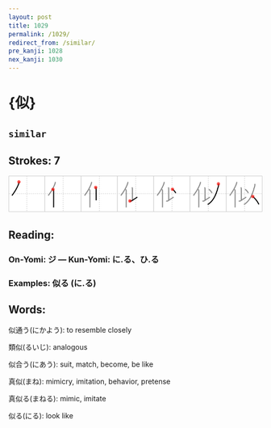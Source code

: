 ```yaml
---
layout: post
title: 1029
permalink: /1029/
redirect_from: /similar/
pre_kanji: 1028
nex_kanji: 1030
---
```


# {似}

## `similar`

## Strokes: 7

<div class="stroke"><img src="../images/E4BCBC.png" /></div>

## Reading:

### On-Yomi: ジ &mdash; Kun-Yomi: に.る、ひ.る

### Examples: 似る (に.る)

## Words:

似通う(にかよう): to resemble closely

類似(るいじ): analogous

似合う(にあう): suit, match, become, be like

真似(まね): mimicry, imitation, behavior, pretense

真似る(まねる): mimic, imitate

似る(にる): look like
